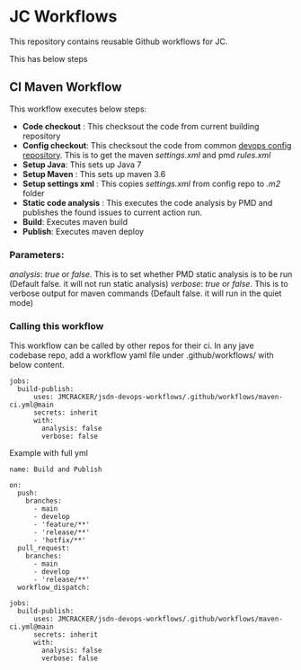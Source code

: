 # JC Workflows

This repository contains reusable Github workflows for JC. 

This has below steps

## CI Maven Workflow
This workflow executes below steps:
* **Code checkout** : This checksout the code from current building repository
* **Config checkout**: This checksout the code from common [devops config repository](https://github.com/JMCRACKER/jsdn-devops-config). This is to get the maven *settings.xml* and pmd *rules.xml*
* **Setup Java**: This sets up Java 7
* **Setup Maven** : This sets up maven 3.6
* **Setup settings xml** : This copies *settings.xml* from config repo to *.m2* folder
* **Static code analysis** : This executes the code analysis by PMD and publishes the found issues to current action run.
* **Build**: Executes maven build
* **Publish**: Executes maven deploy

### Parameters:
_analysis_: *true* or *false*. This is to set whether PMD static analysis is to be run  (Default false. it will not run static analysis)
_verbose_: *true* or *false*. This is to verbose output for maven commands (Default false. it will run in the quiet mode)

### Calling this workflow
This workflow can be called by other repos for their ci.
In any jave codebase repo, add a workflow yaml file under .github/workflows/ with below content.
```
jobs:
  build-publish:
      uses: JMCRACKER/jsdn-devops-workflows/.github/workflows/maven-ci.yml@main
      secrets: inherit
      with:
        analysis: false
        verbose: false
```

Example with full yml
```
name: Build and Publish

on:
  push:
    branches:
      - main
      - develop
      - 'feature/**'
      - 'release/**'
      - 'hotfix/**'
  pull_request:
    branches:
      - main
      - develop
      - 'release/**'
  workflow_dispatch:

jobs:
  build-publish:
      uses: JMCRACKER/jsdn-devops-workflows/.github/workflows/maven-ci.yml@main
      secrets: inherit
      with:
        analysis: false
        verbose: false
```
